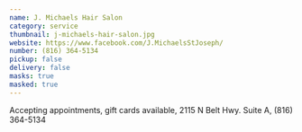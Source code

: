 ```yaml
---
name: J. Michaels Hair Salon
category: service
thumbnail: j-michaels-hair-salon.jpg
website: https://www.facebook.com/J.MichaelsStJoseph/
number: (816) 364-5134
pickup: false
delivery: false
masks: true
masked: true
---
```

Accepting appointments, gift cards available, 2115 N Belt Hwy. Suite A, (816) 364-5134
